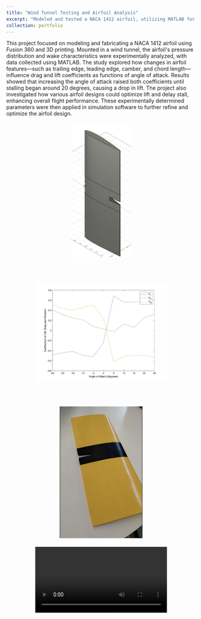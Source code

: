 ```yaml
---
title: "Wind Tunnel Testing and Airfoil Analysis"
excerpt: "Modeled and tested a NACA 1412 airfoil, utilizing MATLAB for data analysis and simulation to optimize aerodynamic performance. <br/><img src='/images/airfoilPrint.png' width='300' height='500'>"
collection: portfolio
---
```


This project focused on modeling and fabricating a NACA 1412 airfoil using Fusion 360 and 3D printing. Mounted in a wind tunnel, the airfoil's pressure distribution and wake characteristics were experimentally analyzed, with data collected using MATLAB. The study explored how changes in airfoil features—such as trailing edge, leading edge, camber, and chord length—influence drag and lift coefficients as functions of angle of attack. Results showed that increasing the angle of attack raised both coefficients until stalling began around 20 degrees, causing a drop in lift. The project also investigated how various airfoil designs could optimize lift and delay stall, enhancing overall flight performance. These experimentally determined parameters were then applied in simulation software to further refine and optimize the airfoil design.


<div style="display: flex; flex-wrap: wrap; justify-content: space-around;">
  <!-- Image 1 -->
  <div style="margin: 10px;">
    <img src='/images/FusionNACA.png' style="width: 350px; height: 350px; object-fit: contain;">
  </div>

  <!-- Image 2 -->
  <div style="margin: 10px;">
    <img src='/images/E87Data.jpg' style="width: 350px; height: 350px; object-fit: contain;">
  </div>

 <!-- Image 3 -->
  <div style="margin: 10px;">
    <img src='/images/airfoilPrint.png' style="width: 350px; height: 350px; object-fit: contain;">
  </div>

   <!-- Video -->
  <div style="margin: 10px;">
    <video controls style="width: 350px; height: auto;">
      <source src="/images/WindTunnel (1).mp4" type="video/mp4">
    </video>
  </div>
</div>
